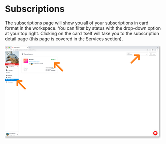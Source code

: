 # Subscriptions

The subscriptions page will show you all of your subscriptions in card format in the workspace. You can filter by status with the drop-down option at your top right. Clicking on the card itself will take you to the subscription detail page (this page is covered in the Services section).

<a href="../../../images/settings-billing-subscriptions-lg.jpg" target="_blank"><img src="../../../images/settings-billing-subscriptions.jpg" style="margin: auto; display: block"></a>

